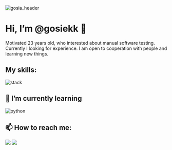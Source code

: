 ![gosia_header](https://user-images.githubusercontent.com/88321280/135326035-76074e64-0b85-40e8-9ad6-3069c93c5fd2.png)

# Hi, I’m @gosiekk 👋

Motivated 23 years old, who interested about manual software testing.
Currently I looking for experience. I am open to cooperation with people
and learning new things.




## My skills:
![stack](https://user-images.githubusercontent.com/88321280/136542149-5430f0f0-9128-4dcc-a451-ae79148264f3.png)


## 🌱 I’m currently learning
![python](https://user-images.githubusercontent.com/88321280/136542176-c4825386-6cae-4826-9d90-0768c713f758.png)


## 📫 How to reach me:

[<img src="https://img.shields.io/badge/Gmail-D14836?style=for-the-badge&logo=gmail&logoColor=white">](mailto:gosiekk.x@gmail.com)
[<img src="https://img.shields.io/badge/LinkedIn-0077B5?style=for-the-badge&logo=linkedin&logoColor=white">](https://www.linkedin.com/in/malgorzata-derezinska/)

<!---
- 👋 Hi, I’m @gosiekk
- 👀 I’m interested in ...
- 🌱 I’m currently learning ...
- 💞️ I’m looking to collaborate on ...
- 📫 How to reach me ...
gosiekk/gosiekk is a ✨ special ✨ repository because its `README.md` (this file) appears on your GitHub profile.
You can click the Preview link to take a look at your changes.
--->
